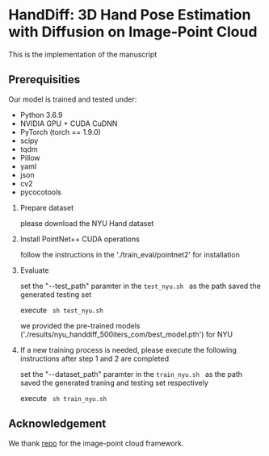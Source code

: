 # HandDiff: 3D Hand Pose Estimation with Diffusion on Image-Point Cloud

This is the implementation of the manuscript


## Prerequisities
Our model is trained and tested under:
* Python 3.6.9
* NVIDIA GPU + CUDA CuDNN
* PyTorch (torch == 1.9.0)
* scipy
* tqdm
* Pillow
* yaml
* json
* cv2
* pycocotools

1. Prepare dataset 

    please download the NYU Hand dataset

2. Install PointNet++ CUDA operations

    follow the instructions in the './train_eval/pointnet2' for installation 

3. Evaluate

    set the "--test_path" paramter in the ```test_nyu.sh ``` as the path saved the generated testing set

    execute ``` sh test_nyu.sh```

    we provided the pre-trained models ('./results/nyu_handdiff_500iters_com/best_model.pth') for NYU

4. If a new training process is needed, please execute the following instructions after step 1 and 2 are completed

    set the "--dataset_path" paramter in the ```train_nyu.sh ``` as the path saved the generated traning and testing set respectively

    execute ``` sh train_nyu.sh```


## Acknowledgement

We thank [repo](https://github.com/PengfeiRen96/IPNet) for the image-point cloud framework.
